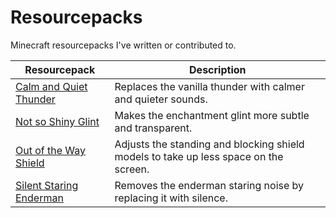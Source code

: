 # Resourcepacks

Minecraft resourcepacks I've written or contributed to.

| Resourcepack              | Description                                                                          |
| ------------------------- | ------------------------------------------------------------------------------------ |
| [Calm and Quiet Thunder]  | Replaces the vanilla thunder with calmer and quieter sounds.                         |
| [Not so Shiny Glint]      | Makes the enchantment glint more subtle and transparent.                             |
| [Out of the Way Shield]   | Adjusts the standing and blocking shield models to take up less space on the screen. |
| [Silent Staring Enderman] | Removes the enderman staring noise by replacing it with silence.                     |

[calm and quiet thunder]: https://github.com/Arcensoth/cq-thunder-resourcepack
[not so shiny glint]: https://github.com/Arcensoth/ns-glint-resourcepack
[out of the way shield]: https://github.com/Arcensoth/ow-shield-resourcepack
[silent staring enderman]: https://github.com/Arcensoth/ss-enderman-resourcepack
